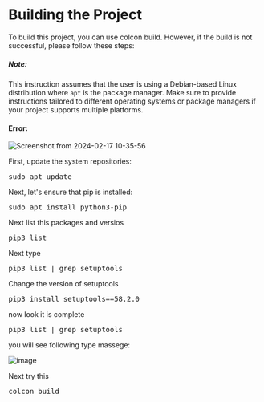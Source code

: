 # Building the Project

To build this project, you can use colcon build. However, if the build is not successful, please follow these steps:
##### Note: 
This instruction assumes that the user is using a Debian-based Linux distribution where `apt` is the package manager. Make sure to provide instructions tailored to different operating systems or package managers if your project supports multiple platforms.

#### Error:

![Screenshot from 2024-02-17 10-35-56](https://github.com/maduwanthasl/ros2_humble/assets/107339150/fda5e6a8-9c1f-42a6-ad88-c20eb256b381)

First, update the system repositories:
<pre>sudo apt update</pre>

Next, let's ensure that pip is installed:
<pre>sudo apt install python3-pip</pre>

Next list this packages and versios
<pre>pip3 list</pre>

Next type
<pre>pip3 list | grep setuptools</pre>

Change the version of setuptools
<pre>pip3 install setuptools==58.2.0</pre>

now look it is complete
<pre>pip3 list | grep setuptools</pre>

you will see following type massege:

![image](https://github.com/maduwanthasl/ros2_humble/assets/107339150/4c2b11ac-9e4d-4053-95db-4999f1e5e8e6)

Next try this
<pre>colcon build</pre>  





